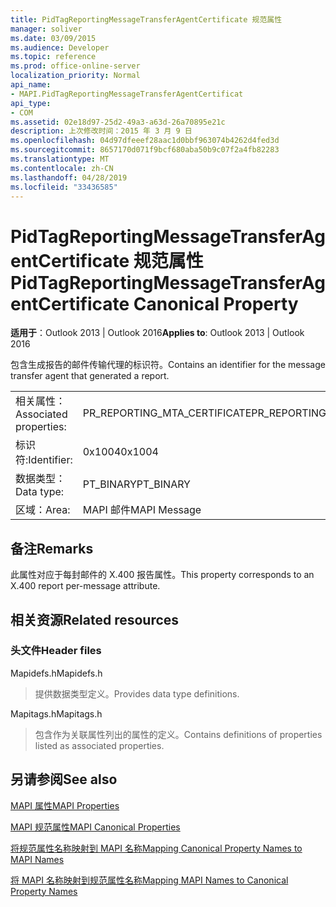 ```yaml
---
title: PidTagReportingMessageTransferAgentCertificate 规范属性
manager: soliver
ms.date: 03/09/2015
ms.audience: Developer
ms.topic: reference
ms.prod: office-online-server
localization_priority: Normal
api_name:
- MAPI.PidTagReportingMessageTransferAgentCertificat
api_type:
- COM
ms.assetid: 02e18d97-25d2-49a3-a63d-26a70895e21c
description: 上次修改时间：2015 年 3 月 9 日
ms.openlocfilehash: 04d97dfeeef28aac1d0bbf963074b4262d4fed3d
ms.sourcegitcommit: 8657170d071f9bcf680aba50b9c07f2a4fb82283
ms.translationtype: MT
ms.contentlocale: zh-CN
ms.lasthandoff: 04/28/2019
ms.locfileid: "33436585"
---
```

# <a name="pidtagreportingmessagetransferagentcertificate-canonical-property"></a><span data-ttu-id="d964a-103">PidTagReportingMessageTransferAgentCertificate 规范属性</span><span class="sxs-lookup"><span data-stu-id="d964a-103">PidTagReportingMessageTransferAgentCertificate Canonical Property</span></span>

  
  
<span data-ttu-id="d964a-104">**适用于**：Outlook 2013 | Outlook 2016</span><span class="sxs-lookup"><span data-stu-id="d964a-104">**Applies to**: Outlook 2013 | Outlook 2016</span></span> 
  
<span data-ttu-id="d964a-105">包含生成报告的邮件传输代理的标识符。</span><span class="sxs-lookup"><span data-stu-id="d964a-105">Contains an identifier for the message transfer agent that generated a report.</span></span>
  
|||
|:-----|:-----|
|<span data-ttu-id="d964a-106">相关属性：</span><span class="sxs-lookup"><span data-stu-id="d964a-106">Associated properties:</span></span>  <br/> |<span data-ttu-id="d964a-107">PR_REPORTING_MTA_CERTIFICATE</span><span class="sxs-lookup"><span data-stu-id="d964a-107">PR_REPORTING_MTA_CERTIFICATE</span></span>  <br/> |
|<span data-ttu-id="d964a-108">标识符:</span><span class="sxs-lookup"><span data-stu-id="d964a-108">Identifier:</span></span>  <br/> |<span data-ttu-id="d964a-109">0x1004</span><span class="sxs-lookup"><span data-stu-id="d964a-109">0x1004</span></span>  <br/> |
|<span data-ttu-id="d964a-110">数据类型：</span><span class="sxs-lookup"><span data-stu-id="d964a-110">Data type:</span></span>  <br/> |<span data-ttu-id="d964a-111">PT_BINARY</span><span class="sxs-lookup"><span data-stu-id="d964a-111">PT_BINARY</span></span>  <br/> |
|<span data-ttu-id="d964a-112">区域：</span><span class="sxs-lookup"><span data-stu-id="d964a-112">Area:</span></span>  <br/> |<span data-ttu-id="d964a-113">MAPI 邮件</span><span class="sxs-lookup"><span data-stu-id="d964a-113">MAPI Message</span></span>  <br/> |
   
## <a name="remarks"></a><span data-ttu-id="d964a-114">备注</span><span class="sxs-lookup"><span data-stu-id="d964a-114">Remarks</span></span>

<span data-ttu-id="d964a-115">此属性对应于每封邮件的 X.400 报告属性。</span><span class="sxs-lookup"><span data-stu-id="d964a-115">This property corresponds to an X.400 report per-message attribute.</span></span>
  
## <a name="related-resources"></a><span data-ttu-id="d964a-116">相关资源</span><span class="sxs-lookup"><span data-stu-id="d964a-116">Related resources</span></span>

### <a name="header-files"></a><span data-ttu-id="d964a-117">头文件</span><span class="sxs-lookup"><span data-stu-id="d964a-117">Header files</span></span>

<span data-ttu-id="d964a-118">Mapidefs.h</span><span class="sxs-lookup"><span data-stu-id="d964a-118">Mapidefs.h</span></span>
  
> <span data-ttu-id="d964a-119">提供数据类型定义。</span><span class="sxs-lookup"><span data-stu-id="d964a-119">Provides data type definitions.</span></span>
    
<span data-ttu-id="d964a-120">Mapitags.h</span><span class="sxs-lookup"><span data-stu-id="d964a-120">Mapitags.h</span></span>
  
> <span data-ttu-id="d964a-121">包含作为关联属性列出的属性的定义。</span><span class="sxs-lookup"><span data-stu-id="d964a-121">Contains definitions of properties listed as associated properties.</span></span>
    
## <a name="see-also"></a><span data-ttu-id="d964a-122">另请参阅</span><span class="sxs-lookup"><span data-stu-id="d964a-122">See also</span></span>



[<span data-ttu-id="d964a-123">MAPI 属性</span><span class="sxs-lookup"><span data-stu-id="d964a-123">MAPI Properties</span></span>](mapi-properties.md)
  
[<span data-ttu-id="d964a-124">MAPI 规范属性</span><span class="sxs-lookup"><span data-stu-id="d964a-124">MAPI Canonical Properties</span></span>](mapi-canonical-properties.md)
  
[<span data-ttu-id="d964a-125">将规范属性名称映射到 MAPI 名称</span><span class="sxs-lookup"><span data-stu-id="d964a-125">Mapping Canonical Property Names to MAPI Names</span></span>](mapping-canonical-property-names-to-mapi-names.md)
  
[<span data-ttu-id="d964a-126">将 MAPI 名称映射到规范属性名称</span><span class="sxs-lookup"><span data-stu-id="d964a-126">Mapping MAPI Names to Canonical Property Names</span></span>](mapping-mapi-names-to-canonical-property-names.md)


